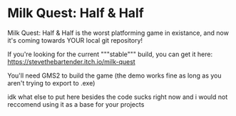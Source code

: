 # Milk Quest: Half & Half
Milk Quest: Half & Half is the worst platforming game in existance, and now it's coming towards YOUR local git repository!

If you're looking for the current """stable""" build, you can get it here:
https://stevethebartender.itch.io/milk-quest

You'll need GMS2 to build the game (the demo works fine as long as you aren't trying to export to .exe)

idk what else to put here besides the code sucks right now and i would not reccomend using it as a base for your projects
